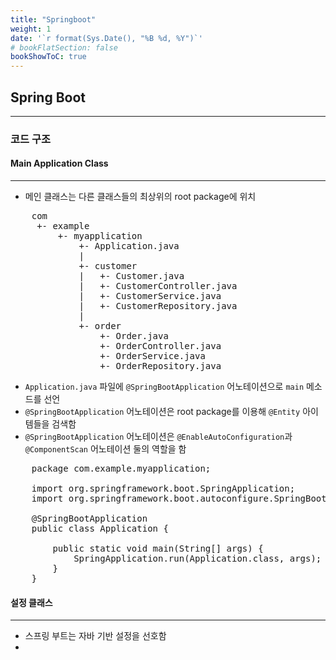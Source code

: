 ```yaml
---
title: "Springboot"
weight: 1
date: '`r format(Sys.Date(), "%B %d, %Y")`'
# bookFlatSection: false
bookShowToC: true
---
```


## Spring Boot
---
### 코드 구조
#### Main Application Class
---
- 메인 클래스는 다른 클래스들의 최상위의 root package에 위치
<pre>
    com
     +- example
         +- myapplication
             +- Application.java
             |
             +- customer
             |   +- Customer.java
             |   +- CustomerController.java
             |   +- CustomerService.java
             |   +- CustomerRepository.java
             |
             +- order
                 +- Order.java
                 +- OrderController.java
                 +- OrderService.java
                 +- OrderRepository.java
</pre>
- `Application.java` 파일에 `@SpringBootApplication` 어노테이션으로 `main` 메소드를 선언  
- `@SpringBootApplication` 어노테이션은 root package를 이용해 `@Entity` 아이템들을 검색함
- `@SpringBootApplication` 어노테이션은 `@EnableAutoConfiguration`과 `@ComponentScan` 어노테이션 둘의 역할을 함
<pre>
    package com.example.myapplication;

    import org.springframework.boot.SpringApplication;
    import org.springframework.boot.autoconfigure.SpringBootApplication;

    @SpringBootApplication
    public class Application {

    	public static void main(String[] args) {
    		SpringApplication.run(Application.class, args);
    	}
    }
</pre>

#### 설정 클래스
---
- 스프링 부트는 자바 기반 설정을 선호함
-
